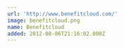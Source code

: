 ```yaml
---
url: 'http://www.benefitcloud.com/'
image: benefitcloud.png
name: Benefitcloud
added: 2012-08-06T21:16:02.000Z
---
```

